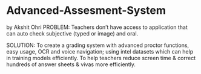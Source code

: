 # Advanced-Assesment-System
by Akshit Ohri
PROBLEM: Teachers don’t have access to application that can auto check subjective (typed or image) and oral. 

SOLUTION: To create a grading system with advanced proctor functions, easy usage, OCR and voice navigation; using intel datasets which can help in training models efficiently. To help teachers reduce screen time & correct hundreds of answer sheets & vivas more efficiently.
